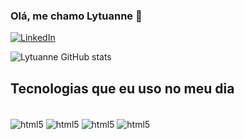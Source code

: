 ### Olá, me chamo Lytuanne 👋

[![LinkedIn](https://img.shields.io/badge/LinkedIn-0077B5?style=for-the-badge&logo=linkedin&logoColor=white)](https://www.linkedin.com/in/lytuanne-costa-%F0%9F%92%BB%E2%98%95%EF%B8%8F%F0%9F%8F%B3%EF%B8%8F%E2%80%8D%F0%9F%8C%88-40352a23a/)

![Lytuanne GitHub stats](https://github-readme-stats.vercel.app/api?username=lytuanne&show_icons=true&theme=synthwave)

## Tecnologias que eu uso no meu dia

<div style="display: inline_block"><br>
  <img align="center" alt="html5" src="https://img.shields.io/badge/HTML-239120?style=for-the-badge&logo=html5&logoColor=white"/>
  <img align="center" alt="html5" src="https://img.shields.io/badge/HTML5-E34F26?style=for-the-badge&logo=html5&logoColor=white"/>
  <img align="center" alt="html5" src="https://img.shields.io/badge/HTML-239120?style=for-the-badge&logo=html5&logoColor=white"/>
  <img align="center" alt="html5" src="https://img.shields.io/badge/HTML-239120?style=for-the-badge&logo=html5&logoColor=white"/>
  
</div>
